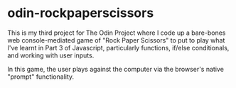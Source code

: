 # odin-rockpaperscissors

This is my third project for The Odin Project where I code up a bare-bones web console-mediated game of "Rock Paper Scissors" to put to play what I've learnt in Part 3 of Javascript, particularly functions, if/else conditionals, and working with user inputs.

In this game, the user plays against the computer via the browser's native "prompt" functionality.
